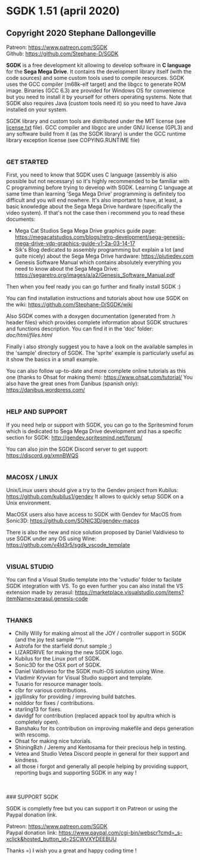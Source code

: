 # SGDK 1.51 (april 2020)
## Copyright 2020 Stephane Dallongeville
Patreon: https://www.patreon.com/SGDK<br>
Github: https://github.com/Stephane-D/SGDK


**SGDK** is a free development kit allowing to develop software in **C language** for the **Sega Mega Drive**.
It contains the development library itself (with the code sources) and some custom tools used to compile resources.
SGDK uses the GCC compiler (m68k-elf target) and the libgcc to generate ROM image. Binaries (GCC 6.3) are provided for Windows OS for convenience but you need to install it by yourself for others operating systems.
Note that SGDK also requires Java (custom tools need it) so you need to have Java installed on your system.

SGDK library and custom tools are distributed under the MIT license (see [license.txt](license.txt) file).
GCC compiler and libgcc are under GNU license (GPL3) and any software build from it (as the SGDK library) is under the GCC runtime library exception license (see COPYING.RUNTIME file)
<br>
<br>
### GET STARTED

First, you need to know that SGDK uses C language (assembly is also possible but not necessary) so it's highly recommended to be familiar with C programming before trying to develop with SGDK. Learning C language at same time than learning 'Sega Mega Drive' programming is definitely too difficult and you will end nowhere. It's also important to have, at least, a basic knowledge about the Sega Mega Drive hardware (specifically the video system). If that's not the case then i recommend you to read these documents:
* Mega Cat Studios Sega Mega Drive graphics guide page: https://megacatstudios.com/blogs/retro-development/sega-genesis-mega-drive-vdp-graphics-guide-v1-2a-03-14-17
* Sik's Blog dedicated to assembly programming but explain a lot (and quite nicely) about the Sega Mega Drive hardware: https://plutiedev.com
* Genesis Software Manual which contains absolutely everything you need to know about the Sega Mega Drive: https://segaretro.org/images/a/a2/Genesis_Software_Manual.pdf

Then when you feel ready you can go further and finally install SGDK :)

You can find installation instructions and tutorials about how use SGDK on the wiki:
https://github.com/Stephane-D/SGDK/wiki

Also SGDK comes with a doxygen documentation (generated from .h header files) which provides complete information about SGDK structures and functions description. You can find it in the 'doc' folder: *doc/html/files.html*

Finally i also strongly suggest you to have a look on the available samples in the 'sample' directory of SGDK. The 'sprite' example is particularly useful as it show the basics in a small example.

You can also follow up-to-date and more complete online tutorials as this one (thanks to Ohsat for making them):
https://www.ohsat.com/tutorial/
You also have the great ones from Danibus (spanish only):
https://danibus.wordpress.com/
<br>
<br>
### HELP AND SUPPORT

If you need help or support with SGDK, you can go to the Spritesmind forum which is dedicated to Sega Mega Drive development and has a specific section for SGDK:
http://gendev.spritesmind.net/forum/

You can also join the SGDK Discord server to get support:
https://discord.gg/xmnBWQS
<br>
<br>
### MACOSX / LINUX

Unix/Linux users should give a try to the Gendev project from Kubilus:
https://github.com/kubilus1/gendev
It allows to quickly setup SGDK on a Unix environment.

MacOSX users also have access to SGDK with Gendev for MacOS from Sonic3D:
https://github.com/SONIC3D/gendev-macos

There is also the new and nice solution proposed by Daniel Valdivieso to use SGDK under any OS using Wine:
https://github.com/v4ld3r5/sgdk_vscode_template
<br>
<br>
### VISUAL STUDIO

You can find a Visual Studio template into the 'vstudio' folder to facilate SGDK integration with VS.
To go even further you can also install the VS extension made by zerasul:
https://marketplace.visualstudio.com/items?itemName=zerasul.genesis-code
<br>
<br>
### THANKS

- Chilly Willy for making almost all the JOY / controller support in SGDK (and the joy test sample ^^).
- Astrofa for the starfield donut sample ;)
- LIZARDRIVE for making the new SGDK logo.
- Kubilus for the Linux port of SGDK.
- Sonic3D for the OSX port of SGDK.
- Daniel Valdivieso for the SGDK multi-OS solution using Wine.
- Vladimir Kryvian for Visual Studio support and template.
- Tusario for resource manager tools.
- clbr for various contributions.
- jgyllinsky for providing / improving build batches.
- nolddor for fixes / contributions.
- starling13 for fixes.
- davidgf for contribution (replaced appack tool by apultra which is completely open).
- Banshaku for its contribution on improving makefile and deps generation with rescomp.
- Ohsat for making nice tutorials.
- ShiningBzh / Jeremy and Kentosama for their precious help in testing.
- Vetea and Studio Vetea Discord people in general for their support and kindness.
- all those i forgot and generally all people helping by providing support, reporting bugs and supporting SGDK in any way !
<br>
<br>
### SUPPORT SGDK

SGDK is completly free but you can support it on Patreon or using the Paypal donation link.

Patreon: https://www.patreon.com/SGDK<br>
Paypal donation link: https://www.paypal.com/cgi-bin/webscr?cmd=_s-xclick&hosted_button_id=2SCWVXYDEEBUU

Thanks =) I wish you a great and happy coding time !
